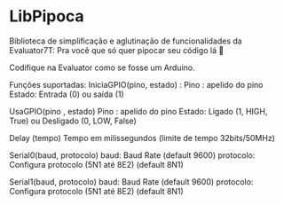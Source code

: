 # LibPipoca

Biblioteca de simplificação e aglutinação de funcionalidades da Evaluator7T:
Pra você que só quer pipocar seu código lá 🍿

Codifique na Evaluator como se fosse um Arduino.

Funções suportadas:
IniciaGPIO(pino, estado) : 
Pino : apelido do pino
Estado: Entrada (0) ou saída (1)

UsaGPIO(pino , estado)
Pino : apelido do pino
Estado: Ligado (1, HIGH, True) ou Desligado (0, LOW, False)

Delay (tempo)
Tempo em milissegundos (limite de tempo 32bits/50MHz)

Serial0(baud, protocolo)
baud: Baud Rate (default 9600)
protocolo: Configura protocolo (5N1 até 8E2) (default 8N1)

Serial1(baud, protocolo)
baud: Baud Rate (default 9600)
protocolo: Configura protocolo (5N1 até 8E2) (default 8N1)
